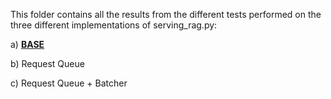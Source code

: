 This folder contains all the results from the different tests performed on the three different implementations of serving_rag.py:

a) [**BASE**](/task-2v2/serving_rag.py)

b) Request Queue

c) Request Queue + Batcher

